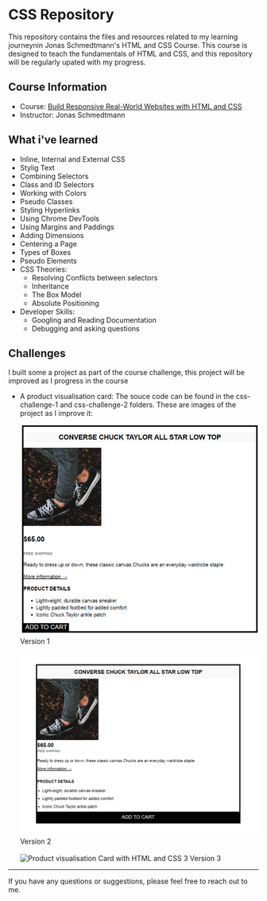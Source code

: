 # CSS Repository

This repository contains the files and resources related to my learning journeynin Jonas Schmedtmann's HTML and CSS Course. This course is designed to teach the fundamentals of HTML and CSS, and this repository will be  regularly upated with my progress.

## Course Information

- Course: [Build Responsive Real-World Websites with HTML and CSS](https://www.udemy.com/course/design-and-develop-a-killer-website-with-html5-and-css3/)
- Instructor: Jonas Schmedtmann

## What i've learned

- Inline, Internal and External CSS
- Stylig Text
- Combining Selectors
- Class and ID Selectors
- Working with Colors
- Pseudo Classes
- Styling Hyperlinks
- Using Chrome DevTools
- Using Margins and Paddings
- Adding Dimensions
- Centering a Page
- Types of Boxes
- Pseudo Elements
- CSS Theories:
  - Resolving Conflicts between selectors
  - Inheritance
  - The Box Model
  - Absolute Positioning
- Developer Skills:
  - Googling and Reading Documentation
  - Debugging and asking questions

## Challenges
I built some a project as part of the course challenge, this project will be improved as I progress in the course
- A product visualisation card: The souce code can be found in the css-challenge-1 and css-challenge-2 folders. These are images of the project as I improve it:
  
  <img src="https://github.com/trevorcj/css/blob/main/css-challenge-1/final-result.PNG" alt="Product Visualisation Card with HTML and CSS" style="margin-right: 10px;" width="500px"/><br> Version 1 <br><br>
  <img src="https://github.com/trevorcj/css/blob/main/css-challenge-2/img/final-result.PNG" alt="Product Visualisation Card with HTML and CSS 2" width="500px"/> <br> Version 2 <br><br>
  <img src="https://github.com/trevorcj/css/assets/127045055/b4f5a9b5-6a93-453e-a147-15c7c2a1c09b" alt="Product visualisation Card with HTML and CSS 3" width="500px"/> Version 3 <br>
***


If you have any questions or suggestions, please feel free to reach out to me.
